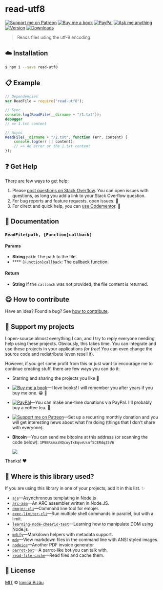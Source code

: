 <!-- Please do not edit this file. Edit the `blah` field in the `package.json` instead. If in doubt, open an issue. -->


# read-utf8

 [![Support me on Patreon][badge_patreon]][patreon] [![Buy me a book][badge_amazon]][amazon] [![PayPal][badge_paypal_donate]][paypal-donations] [![Ask me anything](https://img.shields.io/badge/ask%20me-anything-1abc9c.svg)](https://github.com/IonicaBizau/ama) [![Version](https://img.shields.io/npm/v/read-utf8.svg)](https://www.npmjs.com/package/read-utf8) [![Downloads](https://img.shields.io/npm/dt/read-utf8.svg)](https://www.npmjs.com/package/read-utf8)

> Reads files using the utf-8 encoding.

## :cloud: Installation

```sh
$ npm i --save read-utf8
```


## :clipboard: Example



```js
// Dependencies
var ReadFile = require("read-utf8");

// Sync
console.log(ReadFile(__dirname + "/1.txt"));
debugger
// => 1.txt content

// Async
ReadFile(__dirname + "/2.txt", function (err, content) {
    console.log(err || content);
    // => An error or the 1.txt content
});
```



## :question: Get Help

There are few ways to get help:

 1. Please [post questions on Stack Overflow](https://stackoverflow.com/questions/ask). You can open issues with questions, as long you add a link to your Stack Overflow question.
 2. For bug reports and feature requests, open issues. :bug:
 3. For direct and quick help, you can [use Codementor](https://www.codementor.io/johnnyb). :rocket:


## :memo: Documentation


### `ReadFile(path, {Function}callback)`

#### Params

- **String** `path`: The path to the file.
- **** `{Function}callback`: The callback function.

#### Return
- **String** If the `callback` was not provided, the file content is returned.



## :yum: How to contribute
Have an idea? Found a bug? See [how to contribute][contributing].


## :sparkling_heart: Support my projects

I open-source almost everything I can, and I try to reply everyone needing help using these projects. Obviously,
this takes time. You can integrate and use these projects in your applications *for free*! You can even change the source code and redistribute (even resell it).

However, if you get some profit from this or just want to encourage me to continue creating stuff, there are few ways you can do it:

 - Starring and sharing the projects you like :rocket:
 - [![Buy me a book][badge_amazon]][amazon]—I love books! I will remember you after years if you buy me one. :grin: :book:
 - [![PayPal][badge_paypal]][paypal-donations]—You can make one-time donations via PayPal. I'll probably buy a ~~coffee~~ tea. :tea:
 - [![Support me on Patreon][badge_patreon]][patreon]—Set up a recurring monthly donation and you will get interesting news about what I'm doing (things that I don't share with everyone).
 - **Bitcoin**—You can send me bitcoins at this address (or scanning the code below): `1P9BRsmazNQcuyTxEqveUsnf5CERdq35V6`

    ![](https://i.imgur.com/z6OQI95.png)

Thanks! :heart:


## :dizzy: Where is this library used?
If you are using this library in one of your projects, add it in this list. :sparkles:


 - [`ajs`](https://github.com/IonicaBizau/ajs#readme)—Asynchronous templating in Node.js
 - [`arc-asm`](https://github.com/IonicaBizau/arc-assembler)—An ARC assembler written in Node.JS.
 - [`emojer-cli`](https://github.com/IonicaBizau/emojer-cli#readme)—Command line tool for emojer.
 - [`exec-limiter-cli`](https://github.com/IonicaBizau/exec-limiter-cli#readme)—Run multiple shell commands in parallel, but with a limit.
 - [`learning-node-cheerio-test`](https://github.com/IonicaBizau/learning-nodejs#readme)—Learning how to manipulate DOM using Node.js
 - [`mdify`](https://github.com/IonicaBizau/mdify#readme)—Markdown helpers with metadata support.
 - [`mdy`](https://github.com/IonicaBizau/mdy#readme)—View markdown files in the command line with ANSI styled images.
 - [`nodeice`](https://github.com/IonicaBizau/nodeice)—Another PDF invoice generator
 - [`parrot-bot`](https://github.com/IonicaBizau/parrot-bot#readme)—A parrot-like bot you can talk with.
 - [`read-file-cache`](https://github.com/IonicaBizau/read-file-cache#readme)—Read files and cache them.

## :scroll: License

[MIT][license] © [Ionică Bizău][website]

[badge_patreon]: http://ionicabizau.github.io/badges/patreon.svg
[badge_amazon]: http://ionicabizau.github.io/badges/amazon.svg
[badge_paypal]: http://ionicabizau.github.io/badges/paypal.svg
[badge_paypal_donate]: http://ionicabizau.github.io/badges/paypal_donate.svg
[patreon]: https://www.patreon.com/ionicabizau
[amazon]: http://amzn.eu/hRo9sIZ
[paypal-donations]: https://www.paypal.com/cgi-bin/webscr?cmd=_s-xclick&hosted_button_id=RVXDDLKKLQRJW
[donate-now]: http://i.imgur.com/6cMbHOC.png

[license]: http://showalicense.com/?fullname=Ionic%C4%83%20Biz%C4%83u%20%3Cbizauionica%40gmail.com%3E%20(https%3A%2F%2Fionicabizau.net)&year=2015#license-mit
[website]: https://ionicabizau.net
[contributing]: /CONTRIBUTING.md
[docs]: /DOCUMENTATION.md
